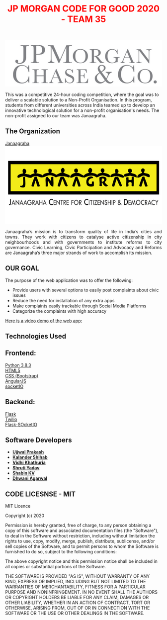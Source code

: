 <h1  align="center" style="text-align: center;"><span  align="center" style="color: #ff0000;"><strong><span align="center" style="color: #FF0000;"> JP MORGAN CODE FOR GOOD 2020 - TEAM 35
</span> </strong></span></h1>
<p style="text-align: center;">&nbsp;</p>
<p align="center">

<img alt="JP Morgan CODE FOR GOOD 2020" src="/IMAGES/jp.jpg">
</p>


This was a competitive 24-hour coding competition, where the goal was to deliver a scalable solution to a Non-Profit Organisation. In this program, students from different universities across India teamed up to develop an innovative technological solution for a non-profit organisation's needs. The non-profit assigned to our team was Janaagraha. 


## The Organization
[Janaagraha](http://www.janaagraha.org/)
<img alt="JP Morgan CODE FOR GOOD 2020" src="/IMAGES/janaagraha-logo.png" width="600" height="250">

<p style = "text-align:justify; text-justify:inter-word;">Janaagraha’s mission is to transform quality of life in India’s cities and towns.  They work with citizens to catalyse active citizenship in city neighbourhoods and with governments to institute reforms to city governance.  Civic Learning, Civic Participation and Advocacy and Reforms are Janaagraha’s three major strands of work to accomplish its mission.</p>

## OUR GOAL
The purpose of the web application was to offer the following:
- Provide users with several options to easily post complaints about civic issues
- Reduce the need for installation of any extra apps
- Make complaints easily trackable through Social Media Platforms
- Categorize the complaints with high accuracy

[Here is a video demo of the web app:](https://www.youtu.be/dQw4w9WgXcQ)





## Technologies Used
## Frontend:
[Python 3.8.3](https://www.python.org/downloads/release/python-383/) <br />
[HTML5](https://developer.mozilla.org/en-US/docs/Web/HTML) <br />
[CSS (Bootstrap)](https://www.w3schools.com/bootstrap/bootstrap_ref_all_classes.asp) <br />
[AngularJS](https://angularjs.org) <br />
[socketIO](https://socket.io/) <br />
## Backend:
[Flask](https://flask.palletsprojects.com/en/1.1.x/) <br />
[Twilio](https://www.twilio.com/) <br />
[Flask-SOcketIO](https://flask-socketio.readthedocs.io/en/latest/) 


## Software Developers

* **[Ujjwal Prakash](https://github.com/ujjwlprksh)** <br />
* **[Kalander Shihab](https://github.com/kalandershihab)** <br />
* **[Vidhi Khathuria](https://github.com/vidhikhathuria)** <br />
* **[Shruti Yadav](https://github.com/shruti2307y)** <br />
* **[Shabin KV](https://github.com/shabinkv3)** <br />
* **[Dhwani Agarwal](https://github.com/Dhwani26)** <br />

## CODE LICESNSE - MIT

MIT Licence

Copyright (c) 2020

Permission is hereby granted, free of charge, to any person obtaining a copy
of this software and associated documentation files (the "Software"), to deal
in the Software without restriction, including without limitation the rights
to use, copy, modify, merge, publish, distribute, sublicense, and/or sell
copies of the Software, and to permit persons to whom the Software is
furnished to do so, subject to the following conditions:

The above copyright notice and this permission notice shall be included in all
copies or substantial portions of the Software.

THE SOFTWARE IS PROVIDED "AS IS", WITHOUT WARRANTY OF ANY KIND, EXPRESS OR
IMPLIED, INCLUDING BUT NOT LIMITED TO THE WARRANTIES OF MERCHANTABILITY,
FITNESS FOR A PARTICULAR PURPOSE AND NONINFRINGEMENT. IN NO EVENT SHALL THE
AUTHORS OR COPYRIGHT HOLDERS BE LIABLE FOR ANY CLAIM, DAMAGES OR OTHER
LIABILITY, WHETHER IN AN ACTION OF CONTRACT, TORT OR OTHERWISE, ARISING FROM,
OUT OF OR IN CONNECTION WITH THE SOFTWARE OR THE USE OR OTHER DEALINGS IN THE
SOFTWARE.
